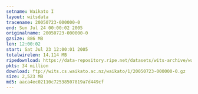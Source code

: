 ```yaml
---
setname: Waikato I
layout: witsdata
tracename: 20050723-000000-0
end: Sun Jul 24 00:00:02 2005
originalname: 20050723-000000-0
gzsize: 886 MB
len: 12:00:02
start: Sat Jul 23 12:00:01 2005
totalwirelen: 14,114 MB
ripedownload: https://data-repository.ripe.net/datasets/wits-archive/waikato/1/20050723-000000-0.gz
pkts: 34 million
download: ftp://wits.cs.waikato.ac.nz/waikato/1/20050723-000000-0.gz
size: 2,523 MB
md5: aaca4ec02110c72538507819a7d449cf
---
```

